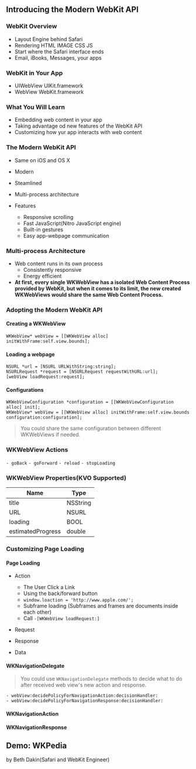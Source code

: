 ## Introducing the Modern WebKit API
### WebKit Overview
- Layout Engine behind Safari
- Rendering HTML IMAGE CSS JS
- Start where the Safari interface ends
- Email, iBooks, Messages, your apps

### WebKit in Your App
- UIWebView  UIKit.framework
- WebView WebKit.framework

### What You Will Learn
- Embedding web content in your app
- Taking advantage od new features of the WebKit API
- Customizing how yur app interacts with web content

### The Modern WebKit API
- Same on iOS and OS X
- Modern
- Steamlined 
- Multi-process architecture

- Features
  - Responsive scrolling
  - Fast JavaScript(Nitro JavaScript engine)
  - Built-in gestures
  - Easy app-webpage communication

### Multi-process Architecture
- Web content runs in its own process
  - Consistently responsive
  - Energy efficient
- **At first, every single WKWebView has a isolated Web Content Process provided by WebKit, but when it comes to its limit, the new created WKWebViews would share the same Web Content Process.**

### Adopting the Modern WebKit API

#### Creating a WKWebView

```
WKWebView* webView = [[WKWebView alloc] initWithFrame:self.view.bounds];
```

#### Loading a webpage

```
NSURL *url = [NSURL URLWithString:string];
NSURLRequest *request = [NSURLRequest requestWithURL:url];
[webView loadRequest:request];
```

#### Configurations

```
WKWebViewConfiguration *configuration = [[WKWebViewConfiguration alloc] init];
WKWebView* webView = [[WKWebView alloc] initWithFrame:self.view.bounds configuration:configuration];
```
> You could share the same configuration between different WKWebViews if needed.

### WKWebView Actions
`- goBack`
`- goForward`
`- reload`
`- stopLoading`

### WKWebView Properties(KVO Supported)

Name | Type|
----|----|
title | NSString|
URL | NSURL|
loading | BOOL|
estimatedProgress | double|


### Customizing Page Loading
#### Page Loading 
- Action
  - The User Click a Link
  - Using the back/forward button
  - `window.loaction = 'http://www.apple.com/';`
  - Subframe loading (Subframes and frames are documents inside each other)
  - Call `-[WKWebView loadRequest:]`

- Request
- Response
- Data
  
#### WKNavigationDelegate
> You could use `WKNavigationDelegate` methods to decide what to do after received web view's new action and response.

```
- webView:decidePolicyForNavigationAction:decisionHandler:
- webView:decidePolicyForNavigationResponse:decisionHandler:
```

#### WKNavigationAction
#### WKNavigationResponse
  
## Demo: WKPedia
by Beth Dakin(Safari and WebKit Engineer)